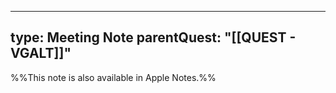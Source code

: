 

---
type: Meeting Note
parentQuest: "[[QUEST - VGALT]]"
---

%%This note is also available in Apple Notes.%%
